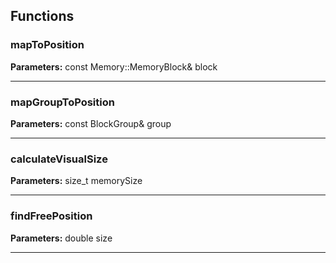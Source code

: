 
## Functions

### mapToPosition



**Parameters:** const Memory::MemoryBlock& block

---

### mapGroupToPosition



**Parameters:** const BlockGroup& group

---

### calculateVisualSize



**Parameters:** size_t memorySize

---

### findFreePosition



**Parameters:** double size

---
